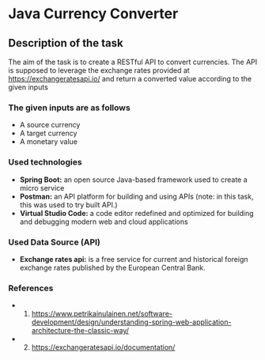 # Java Currency Converter

## Description of the task
The aim of the task is to create a RESTful API to convert currencies. The API is supposed to leverage the exchange rates provided at https://exchangeratesapi.io/ and return a converted value according to the given inputs

### The given inputs are as follows
*  A source currency
*  A target currency
*  A monetary value

### Used technologies
* **Spring Boot:** an open source Java-based framework used to create a micro service
* **Postman:** an API platform for building and using APIs (note: in this task, this was used to try built API.)
* **Virtual Studio Code:** a code editor redefined and optimized for building and debugging modern web and cloud applications

### Used Data Source (API)
* **Exchange rates api:** is a free service for current and historical foreign exchange rates published by the European Central Bank.


### References
* 1. https://www.petrikainulainen.net/software-development/design/understanding-spring-web-application-architecture-the-classic-way/
* 2. https://exchangeratesapi.io/documentation/

